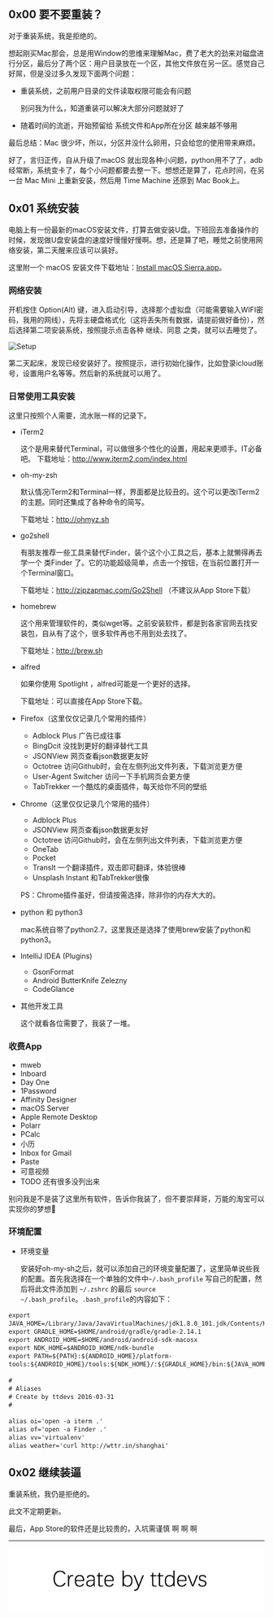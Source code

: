 
## 0x00 要不要重装？

对于重装系统，我是拒绝的。

想起刚买Mac那会，总是用Window的思维来理解Mac，费了老大的劲来对磁盘进行分区，最后分了两个区：用户目录放在一个区，其他文件放在另一区。感觉自己好屌，但是没过多久发现下面两个问题：

- 重装系统，之前用户目录的文件读取权限可能会有问题
	
	别问我为什么，知道重装可以解决大部分问题就好了
	
- 随着时间的流逝，开始预留给 系统文件和App所在分区 越来越不够用

最后总结：Mac 很少坏，所以，分区并没什么卵用，只会给您的使用带来麻烦。

好了，言归正传，自从升级了macOS 就出现各种小问题，python用不了了，adb经常断，系统变卡了，每个小问题都要去整一下。想想还是算了，花点时间，在另一台 Mac Mini 上重新安装，然后用 Time Machine 还原到 Mac Book上。

## 0x01 系统安装

电脑上有一份最新的macOS安装文件，打算去做安装U盘。下班回去准备操作的时候，发现做U盘安装盘的速度好慢慢好慢啊。想，还是算了吧，睡觉之前使用网络安装，第二天醒来应该可以装好。

这里附一个 macOS 安装文件下载地址：[Install macOS Sierra.app][macOS]。

### 网络安装
	
开机按住 Option(Alt) 键，进入启动引导，选择那个虚拟盘（可能需要输入WIFI密码，我用的网线），先将主硬盘格式化（这将丢失所有数据，请提前做好备份），然后选择第二项安装系统，按照提示点击各种 继续、同意 之类，就可以去睡觉了。


![Setup](http://upload-images.jianshu.io/upload_images/1801981-56d692d40f4d4edc.jpg?imageMogr2/auto-orient/strip%7CimageView2/2/w/1240)

第二天起床，发现已经安装好了。按照提示，进行初始化操作，比如登录icloud账号，设置用户名等等。然后新的系统就可以用了。

### 日常使用工具安装

这里只按照个人需要，流水账一样的记录下。

- iTerm2 
	
	这个是用来替代Terminal，可以做很多个性化的设置，用起来更顺手。IT必备吧。
	下载地址：http://www.iterm2.com/index.html
	
- oh-my-zsh
	
	默认情况iTerm2和Terminal一样，界面都是比较丑的。这个可以更改iTerm2的主题。同时还集成了各种命令的简写。
	
	下载地址：http://ohmyz.sh
	
- go2shell

	有朋友推荐一些工具来替代Finder，装个这个小工具之后，基本上就懒得再去学一个 类Finder 了。它的功能超级简单，点击一个按钮，在当前位置打开一个Terminal窗口。
	
	下载地址：http://zipzapmac.com/Go2Shell
	（不建议从App Store下载）
	
- homebrew

	这个用来管理软件的，类似wget等。之前安装软件，都是到各家官网去找安装包，自从有了这个，很多软件再也不用到处去找了。
	
	下载地址：http://brew.sh

- alfred

	如果你使用 Spotlight ，alfred可能是一个更好的选择。
	
	下载地址：可以直接在App Store下载。

- Firefox（这里仅仅记录几个常用的插件）
	
	- Adblock Plus 广告已成往事
	- BingDcit 没找到更好的翻译替代工具
	- JSONView 网页查看json数据更友好
	- Octotree 访问Github时，会在左侧列出文件列表，下载浏览更方便
	- User-Agent Switcher 访问一下手机网页会更方便
	- TabTrekker 一个酷炫的桌面插件，每天给你不同的壁纸
	
- Chrome（这里仅仅记录几个常用的插件）
	
	- Adblock Plus
	- JSONView 网页查看json数据更友好
	- Octotree 访问Github时，会在左侧列出文件列表，下载浏览更方便
	- OneTab
	- Pocket
	- Translt 一个翻译插件，双击即可翻译，体验很棒
	- Unsplash Instant 和TabTrekker很像
	
	PS：Chrome插件虽好，但请按需选择，除非你的内存大大的。

- python 和 python3

	mac系统自带了python2.7，这里我还是选择了使用brew安装了python和python3。

- IntelliJ IDEA (Plugins)
	
	- GsonFormat
	- Android ButterKnife Zelezny
	- CodeGlance
	
- 其他开发工具
	
	这个就看各位需要了，我装了一堆。
	
### 收费App

- mweb
- Inboard
- Day One
- 1Password
- Affinity Designer
- macOS Server
- Apple Remote Desktop
- Polarr
- PCalc
- 小历
- Inbox for Gmail
- Paste
- 可意视频
- TODO 还有很多没列出来

别问我是不是装了这里所有软件，告诉你我装了，但不要崇拜哥，万能的淘宝可以实现你的梦想🙈
	
### 环境配置
	
- 环境变量
	
	安装好oh-my-sh之后，就可以添加自己的环境变量配置了，这里简单说些我的配置。首先我选择在一个单独的文件中`~/.bash_profile` 写自己的配置，然后将此文件添加到 `~/.zshrc` 的最后 `source ~/.bash_profile`。`.bash_profile`的内容如下：
		
``` shell
export JAVA_HOME=/Library/Java/JavaVirtualMachines/jdk1.8.0_101.jdk/Contents/Home
export GRADLE_HOME=$HOME/android/gradle/gradle-2.14.1
export ANDROID_HOME=$HOME/android/android-sdk-macosx
export NDK_HOME=$ANDROID_HOME/ndk-bundle
export PATH=${PATH}:${ANDROID_HOME}/platform-tools:${ANDROID_HOME}/tools:${NDK_HOME}/:${GRADLE_HOME}/bin:${JAVA_HOME}/bin:${JAVA_HOME}/lib:

#
# Aliases
# Create by ttdevs 2016-03-31
#

alias oi='open -a iterm .'
alias of='open -a Finder .'
alias vv='virtualenv'
alias weather='curl http://wttr.in/shanghai'
```

## 0x02 继续装逼

重装系统，我仍是拒绝的。

此文不定期更新。

最后，App Store的软件还是比较贵的，入坑需谨慎 啊 啊 啊

------
[macOS]: http://183.134.9.47/osxapps.itunes.apple.com/apple-assets-us-std-000001/Purple62/v4/af/5f/9d/af5f9d8e-cf9c-8147-c51c-c3c1fececb99/jze1425880974225146329.pkg?wsiphost=local

![Create by ttdevs](https://raw.githubusercontent.com/ttdevs/ttdevs.github.io/common/images/logo.png)


